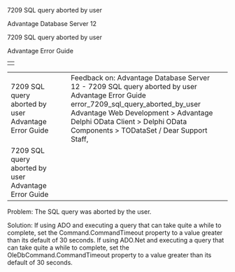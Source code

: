7209 SQL query aborted by user




Advantage Database Server 12  

7209 SQL query aborted by user

Advantage Error Guide

|  |
| --- |
|  |

|  |  |  |  |  |
| --- | --- | --- | --- | --- |
| 7209 SQL query aborted by user  Advantage Error Guide |  |  | Feedback on: Advantage Database Server 12 - 7209 SQL query aborted by user Advantage Error Guide error\_7209\_sql\_query\_aborted\_by\_user Advantage Web Development > Advantage Delphi OData Client > Delphi OData Components > TODataSet / Dear Support Staff, |  |
| 7209 SQL query aborted by user  Advantage Error Guide |  |  |  |  |

Problem: The SQL query was aborted by the user.

Solution: If using ADO and executing a query that can take quite a while to complete, set the Command.CommandTimeout property to a value greater than its default of 30 seconds. If using ADO.Net and executing a query that can take quite a while to complete, set the OleDbCommand.CommandTimeout property to a value greater than its default of 30 seconds.